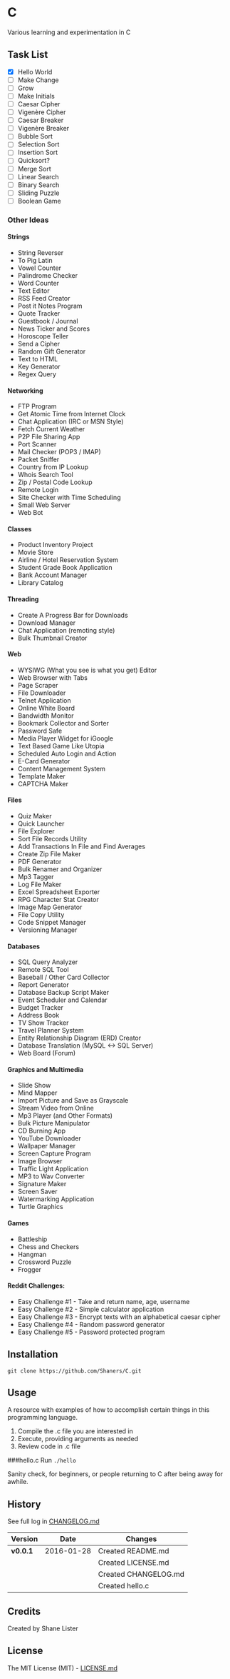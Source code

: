 # C

Various learning and experimentation in C

## Task List

- [X] Hello World
- [ ] Make Change
- [ ] Grow
- [ ] Make Initials
- [ ] Caesar Cipher
- [ ] Vigenère Cipher
- [ ] Caesar Breaker
- [ ] Vigenère Breaker
- [ ] Bubble Sort
- [ ] Selection Sort
- [ ] Insertion Sort
- [ ] Quicksort?
- [ ] Merge Sort
- [ ] Linear Search
- [ ] Binary Search
- [ ] Sliding Puzzle
- [ ] Boolean Game

### Other Ideas

#### Strings
- String Reverser
- To Pig Latin
- Vowel Counter
- Palindrome Checker
- Word Counter
- Text Editor
- RSS Feed Creator
- Post it Notes Program
- Quote Tracker
- Guestbook / Journal
- News Ticker and Scores
- Horoscope Teller
- Send a Cipher
- Random Gift Generator
- Text to HTML
- Key Generator
- Regex Query

#### Networking
- FTP Program
- Get Atomic Time from Internet Clock
- Chat Application (IRC or MSN Style)
- Fetch Current Weather
- P2P File Sharing App
- Port Scanner
- Mail Checker (POP3 / IMAP)
- Packet Sniffer
- Country from IP Lookup
- Whois Search Tool
- Zip / Postal Code Lookup
- Remote Login
- Site Checker with Time Scheduling
- Small Web Server
- Web Bot

#### Classes
- Product Inventory Project
- Movie Store
- Airline / Hotel Reservation System
- Student Grade Book Application
- Bank Account Manager
- Library Catalog

#### Threading
- Create A Progress Bar for Downloads
- Download Manager
- Chat Application (remoting style)
- Bulk Thumbnail Creator

#### Web
* WYSIWG (What you see is what you get) Editor
* Web Browser with Tabs
* Page Scraper
* File Downloader
* Telnet Application
* Online White Board
* Bandwidth Monitor
* Bookmark Collector and Sorter
* Password Safe
* Media Player Widget for iGoogle
* Text Based Game Like Utopia
* Scheduled Auto Login and Action
* E-Card Generator
* Content Management System
* Template Maker
* CAPTCHA Maker

#### Files
* Quiz Maker
* Quick Launcher
* File Explorer
* Sort File Records Utility
* Add Transactions In File and Find Averages
* Create Zip File Maker
* PDF Generator
* Bulk Renamer and Organizer
* Mp3 Tagger
* Log File Maker
* Excel Spreadsheet Exporter
* RPG Character Stat Creator
* Image Map Generator
* File Copy Utility
* Code Snippet Manager
* Versioning Manager

#### Databases
* SQL Query Analyzer
* Remote SQL Tool
* Baseball / Other Card Collector
* Report Generator
* Database Backup Script Maker
* Event Scheduler and Calendar
* Budget Tracker
* Address Book
* TV Show Tracker
* Travel Planner System 
* Entity Relationship Diagram (ERD) Creator
* Database Translation (MySQL <-> SQL Server)
* Web Board (Forum)

#### Graphics and Multimedia
* Slide Show
* Mind Mapper
* Import Picture and Save as Grayscale
* Stream Video from Online
* Mp3 Player (and Other Formats)
* Bulk Picture Manipulator
* CD Burning App
* YouTube Downloader
* Wallpaper Manager
* Screen Capture Program
* Image Browser
* Traffic Light Application
* MP3 to Wav Converter
* Signature Maker
* Screen Saver
* Watermarking Application
* Turtle Graphics

#### Games
* Battleship
* Chess and Checkers
* Hangman
* Crossword Puzzle
* Frogger

#### Reddit Challenges:
* Easy Challenge #1 - Take and return name, age, username
* Easy Challenge #2 - Simple calculator application
* Easy Challenge #3 - Encrypt texts with an alphabetical caesar cipher
* Easy Challenge #4 - Random password generator
* Easy Challenge #5 - Password protected program

## Installation

```git clone https://github.com/Shaners/C.git```

## Usage

A resource with examples of how to accomplish certain things in this programming language.

1. Compile the .c file you are interested in
2. Execute, providing arguments as needed
3. Review code in .c file

###hello.c
Run ```./hello```

Sanity check, for beginners, or people returning to C after being away for awhile.

## History

See full log in [CHANGELOG.md](./CHANGELOG.md)

| Version | Date | Changes |
| ------- | ---- | ------- |
| **v0.0.1** | 2016-01-28 | Created README.md |
| | | Created LICENSE.md |
| | | Created CHANGELOG.md |
| | | Created hello.c |

## Credits

Created by Shane Lister

## License

The MIT License (MIT) - [LICENSE.md](./LICENSE.md)